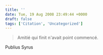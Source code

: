 ```yaml
---
title: ''
date: Tue, 19 Aug 2008 23:49:44 +0000
draft: false
tags: ['Citation', 'Uncategorized']
---
```


> Amitié qui finit n'avait point commencé.

Publius Syrus